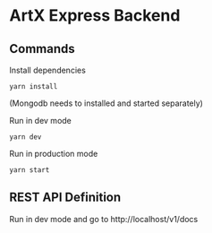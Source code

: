 # ArtX Express Backend

## Commands

Install dependencies

```shell
yarn install
```

(Mongodb needs to installed and started separately)

Run in dev mode

```shell
yarn dev
```

Run in production mode

```shell
yarn start
```

## REST API Definition

Run in dev mode and go to http://localhost/v1/docs
